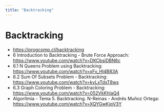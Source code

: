 ```yaml
---
title: "Backtracking"
---
```


# Backtracking

- <https://progcomp.cl/backtracking>
- 6 Introduction to Backtracking - Brute Force Approach: <https://www.youtube.com/watch?v=DKCbsiDBN6c>
- 6.1 N Queens Problem using Backtracking: <https://www.youtube.com/watch?v=xFv_Hl4B83A>
- 6.2 Sum Of Subsets Problem - Backtracking: <https://www.youtube.com/watch?v=kyLxTdsT8ws>
- 6.3 Graph Coloring Problem - Backtracking: <https://www.youtube.com/watch?v=052VkKhIaQ4>
- Algorítmia - Tema 5. Backtracking. N-Reinas - Andrés Muñoz Ortega: <https://www.youtube.com/watch?v=XQYGwKiqV3Y>
